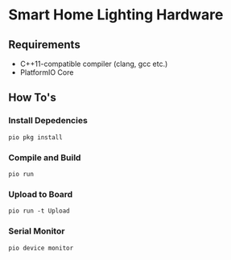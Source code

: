# Smart Home Lighting Hardware

## Requirements
* C++11-compatible compiler (clang, gcc etc.)
* PlatformIO Core

## How To's
### Install Depedencies
```
pio pkg install
``` 

### Compile and Build
```
pio run
```

### Upload to Board
```
pio run -t Upload
```

### Serial Monitor
```
pio device monitor
```
